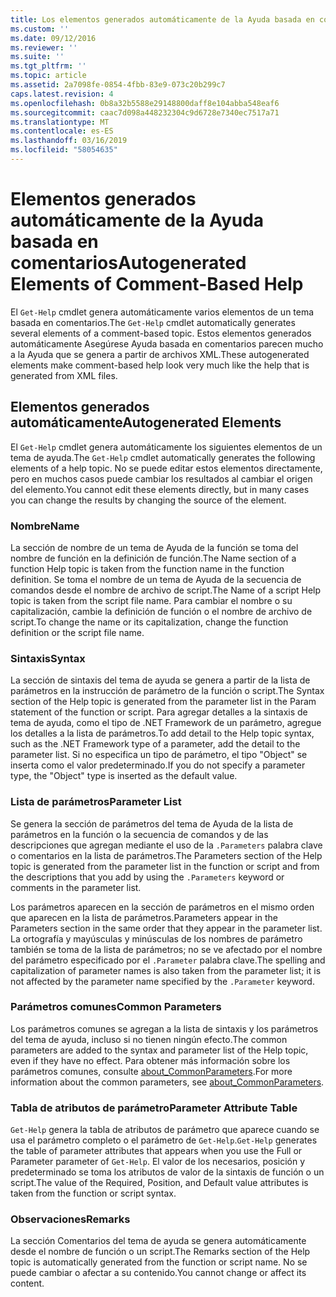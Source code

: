 ```yaml
---
title: Los elementos generados automáticamente de la Ayuda basada en comentarios | Microsoft Docs
ms.custom: ''
ms.date: 09/12/2016
ms.reviewer: ''
ms.suite: ''
ms.tgt_pltfrm: ''
ms.topic: article
ms.assetid: 2a7098fe-0854-4fbb-83e9-073c20b299c7
caps.latest.revision: 4
ms.openlocfilehash: 0b8a32b5588e29148800daff8e104abba548eaf6
ms.sourcegitcommit: caac7d098a448232304c9d6728e7340ec7517a71
ms.translationtype: MT
ms.contentlocale: es-ES
ms.lasthandoff: 03/16/2019
ms.locfileid: "58054635"
---
```

# <a name="autogenerated-elements-of-comment-based-help"></a><span data-ttu-id="25f54-102">Elementos generados automáticamente de la Ayuda basada en comentarios</span><span class="sxs-lookup"><span data-stu-id="25f54-102">Autogenerated Elements of Comment-Based Help</span></span>

<span data-ttu-id="25f54-103">El `Get-Help` cmdlet genera automáticamente varios elementos de un tema basada en comentarios.</span><span class="sxs-lookup"><span data-stu-id="25f54-103">The `Get-Help` cmdlet automatically generates several elements of a comment-based topic.</span></span> <span data-ttu-id="25f54-104">Estos elementos generados automáticamente Asegúrese Ayuda basada en comentarios parecen mucho a la Ayuda que se genera a partir de archivos XML.</span><span class="sxs-lookup"><span data-stu-id="25f54-104">These autogenerated elements make comment-based help look very much like the help that is generated from XML files.</span></span>

## <a name="autogenerated-elements"></a><span data-ttu-id="25f54-105">Elementos generados automáticamente</span><span class="sxs-lookup"><span data-stu-id="25f54-105">Autogenerated Elements</span></span>

<span data-ttu-id="25f54-106">El `Get-Help` cmdlet genera automáticamente los siguientes elementos de un tema de ayuda.</span><span class="sxs-lookup"><span data-stu-id="25f54-106">The `Get-Help` cmdlet automatically generates the following elements of a help topic.</span></span> <span data-ttu-id="25f54-107">No se puede editar estos elementos directamente, pero en muchos casos puede cambiar los resultados al cambiar el origen del elemento.</span><span class="sxs-lookup"><span data-stu-id="25f54-107">You cannot edit these elements directly, but in many cases you can change the results by changing the source of the element.</span></span>

### <a name="name"></a><span data-ttu-id="25f54-108">Nombre</span><span class="sxs-lookup"><span data-stu-id="25f54-108">Name</span></span>

<span data-ttu-id="25f54-109">La sección de nombre de un tema de Ayuda de la función se toma del nombre de función en la definición de función.</span><span class="sxs-lookup"><span data-stu-id="25f54-109">The Name section of a function Help topic is taken from the function name in the function definition.</span></span> <span data-ttu-id="25f54-110">Se toma el nombre de un tema de Ayuda de la secuencia de comandos desde el nombre de archivo de script.</span><span class="sxs-lookup"><span data-stu-id="25f54-110">The Name of a script Help topic is taken from the script file name.</span></span> <span data-ttu-id="25f54-111">Para cambiar el nombre o su capitalización, cambie la definición de función o el nombre de archivo de script.</span><span class="sxs-lookup"><span data-stu-id="25f54-111">To change the name or its capitalization, change the function definition or the script file name.</span></span>

### <a name="syntax"></a><span data-ttu-id="25f54-112">Sintaxis</span><span class="sxs-lookup"><span data-stu-id="25f54-112">Syntax</span></span>

<span data-ttu-id="25f54-113">La sección de sintaxis del tema de ayuda se genera a partir de la lista de parámetros en la instrucción de parámetro de la función o script.</span><span class="sxs-lookup"><span data-stu-id="25f54-113">The Syntax section of the Help topic is generated from the parameter list in the Param statement of the function or script.</span></span> <span data-ttu-id="25f54-114">Para agregar detalles a la sintaxis de tema de ayuda, como el tipo de .NET Framework de un parámetro, agregue los detalles a la lista de parámetros.</span><span class="sxs-lookup"><span data-stu-id="25f54-114">To add detail to the Help topic syntax, such as the .NET Framework type of a parameter, add the detail to the parameter list.</span></span> <span data-ttu-id="25f54-115">Si no especifica un tipo de parámetro, el tipo "Object" se inserta como el valor predeterminado.</span><span class="sxs-lookup"><span data-stu-id="25f54-115">If you do not specify a parameter type, the "Object" type is inserted as the default value.</span></span>

### <a name="parameter-list"></a><span data-ttu-id="25f54-116">Lista de parámetros</span><span class="sxs-lookup"><span data-stu-id="25f54-116">Parameter List</span></span>

<span data-ttu-id="25f54-117">Se genera la sección de parámetros del tema de Ayuda de la lista de parámetros en la función o la secuencia de comandos y de las descripciones que agregan mediante el uso de la `.Parameters` palabra clave o comentarios en la lista de parámetros.</span><span class="sxs-lookup"><span data-stu-id="25f54-117">The Parameters section of the Help topic is generated from the parameter list in the function or script and from the descriptions that you add by using the `.Parameters` keyword or comments in the parameter list.</span></span>

<span data-ttu-id="25f54-118">Los parámetros aparecen en la sección de parámetros en el mismo orden que aparecen en la lista de parámetros.</span><span class="sxs-lookup"><span data-stu-id="25f54-118">Parameters appear in the Parameters section in the same order that they appear in the parameter list.</span></span> <span data-ttu-id="25f54-119">La ortografía y mayúsculas y minúsculas de los nombres de parámetro también se toma de la lista de parámetros; no se ve afectado por el nombre del parámetro especificado por el `.Parameter` palabra clave.</span><span class="sxs-lookup"><span data-stu-id="25f54-119">The spelling and capitalization of parameter names is also taken from the parameter list; it is not affected by the parameter name specified by the `.Parameter` keyword.</span></span>

### <a name="common-parameters"></a><span data-ttu-id="25f54-120">Parámetros comunes</span><span class="sxs-lookup"><span data-stu-id="25f54-120">Common Parameters</span></span>

<span data-ttu-id="25f54-121">Los parámetros comunes se agregan a la lista de sintaxis y los parámetros del tema de ayuda, incluso si no tienen ningún efecto.</span><span class="sxs-lookup"><span data-stu-id="25f54-121">The common parameters are added to the syntax and parameter list of the Help topic, even if they have no effect.</span></span> <span data-ttu-id="25f54-122">Para obtener más información sobre los parámetros comunes, consulte [about_CommonParameters](/powershell/module/microsoft.powershell.core/about/about_commonparameters).</span><span class="sxs-lookup"><span data-stu-id="25f54-122">For more information about the common parameters, see [about_CommonParameters](/powershell/module/microsoft.powershell.core/about/about_commonparameters).</span></span>

### <a name="parameter-attribute-table"></a><span data-ttu-id="25f54-123">Tabla de atributos de parámetro</span><span class="sxs-lookup"><span data-stu-id="25f54-123">Parameter Attribute Table</span></span>

<span data-ttu-id="25f54-124">`Get-Help` genera la tabla de atributos de parámetro que aparece cuando se usa el parámetro completo o el parámetro de `Get-Help`.</span><span class="sxs-lookup"><span data-stu-id="25f54-124">`Get-Help` generates the table of parameter attributes that appears when you use the Full or Parameter parameter of `Get-Help`.</span></span> <span data-ttu-id="25f54-125">El valor de los necesarios, posición y predeterminado se toma los atributos de valor de la sintaxis de función o un script.</span><span class="sxs-lookup"><span data-stu-id="25f54-125">The value of the Required, Position, and Default value attributes is taken from the function or script syntax.</span></span>

### <a name="remarks"></a><span data-ttu-id="25f54-126">Observaciones</span><span class="sxs-lookup"><span data-stu-id="25f54-126">Remarks</span></span>

<span data-ttu-id="25f54-127">La sección Comentarios del tema de ayuda se genera automáticamente desde el nombre de función o un script.</span><span class="sxs-lookup"><span data-stu-id="25f54-127">The Remarks section of the Help topic is automatically generated from the function or script name.</span></span> <span data-ttu-id="25f54-128">No se puede cambiar o afectar a su contenido.</span><span class="sxs-lookup"><span data-stu-id="25f54-128">You cannot change or affect its content.</span></span>
